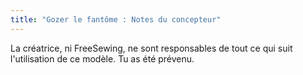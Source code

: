 ```yaml
---
title: "Gozer le fantôme : Notes du concepteur"
---
```


<Fixme>La créatrice, ni FreeSewing, ne sont responsables de tout ce qui suit l'utilisation de ce modèle. Tu as été prévenu.</Fixme>

